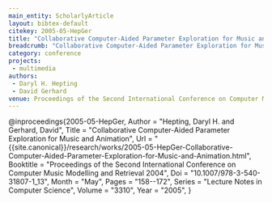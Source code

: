 ```yaml
---
main_entity: ScholarlyArticle
layout: bibtex-default
citekey: 2005-05-HepGer
title: "Collaborative Computer-Aided Parameter Exploration for Music and Animation (2005)"
breadcrumb: "Collaborative Computer-Aided Parameter Exploration for Music and Animation (2005)"
category: conference
projects:
 - multimedia
authors:
 - Daryl H. Hepting
 - David Gerhard
venue: Proceedings of the Second International Conference on Computer Music Modelling and Retrieval 2004
---
```

@inproceedings{2005-05-HepGer,
	Author =  "Hepting, Daryl H. and Gerhard, David",
	Title =  "Collaborative Computer-Aided Parameter Exploration for Music and Animation",
	Url = \"{{site.canonical}}/research/works/2005-05-HepGer-Collaborative-Computer-Aided-Parameter-Exploration-for-Music-and-Animation.html\",
	Booktitle =  "Proceedings of the Second International Conference on Computer Music Modelling and Retrieval 2004",
	Doi =  "10.1007/978-3-540-31807-1\_13",
	Month =  "May",
	Pages =  "158--172",
	Series =  "Lecture Notes in Computer Science",
	Volume =  "3310",
	Year =  "2005",
}
